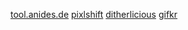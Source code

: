 [tool.anides.de](http://tool.anides.de/)
[pixlshift](http://pixlshift.owlmoth.net/)
[ditherlicious](https://29a.ch/ditherlicious/)
[gifkr](https://www.kussmaul.net/gifkr.html)
